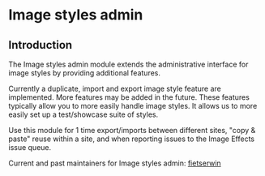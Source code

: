 # Image styles admin

## Introduction

The Image styles admin module extends the administrative interface for image
styles by providing additional features.

Currently a duplicate, import and export image style feature are implemented.
More features may be added in the future. These features typically allow you to
more easily handle image styles. It allows us to more easily set up a
test/showcase suite of styles.

Use this module for 1 time export/imports between different sites, "copy &
paste" reuse within a site, and when reporting issues to the Image Effects
issue queue.

Current and past maintainers for Image styles admin: [fietserwin](https://drupal.org/user/750928)
